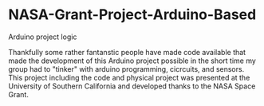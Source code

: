 # NASA-Grant-Project-Arduino-Based
Arduino project logic

Thankfully some rather fantanstic people have made code available that made the development of this Arduino project possible in the short time my group had to "tinker" with arduino programming, cicrcuits, and sensors. This project including the code and physical project was presented at the University of Southern California and developed thanks to the NASA Space Grant.
